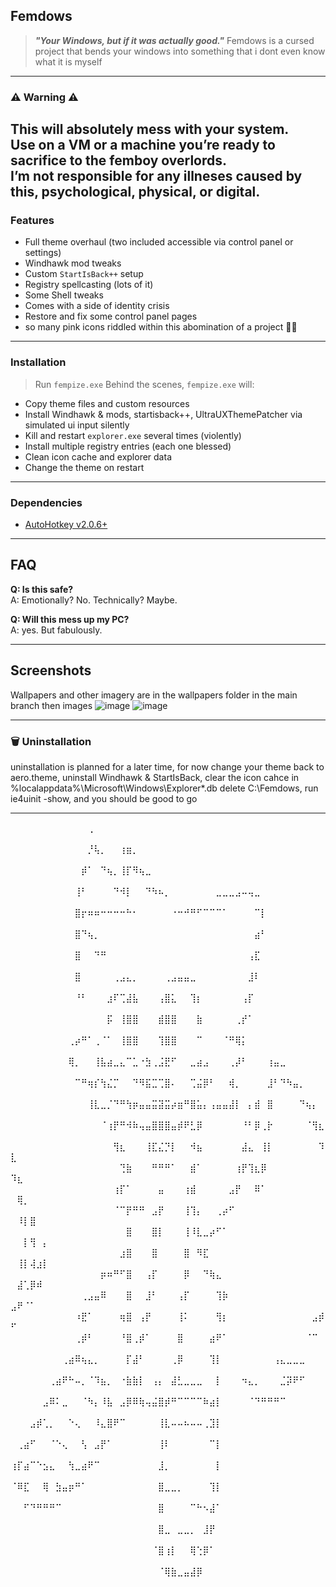 ## Femdows

> ***"Your Windows, but if it was actually good."***
Femdows is a cursed project that bends your windows into something that i dont even know what it is myself

---

### ⚠ Warning ⚠

**This will absolutely mess with your system.**  
Use on a VM or a machine you’re ready to sacrifice to the femboy overlords.  
I’m not responsible for any illneses caused by this, psychological, physical, or digital.
---

### Features

-  Full theme overhaul (two included accessible via control panel or settings)
-  Windhawk mod tweaks
-  Custom `StartIsBack++` setup
-  Registry spellcasting (lots of it)
-  Some Shell tweaks
-  Comes with a side of identity crisis
-  Restore and fix some control panel pages
-  so many pink icons riddled within this abomination of a project 🥀🥀

---

### Installation

> Run `fempize.exe`
Behind the scenes, `fempize.exe` will:

- Copy theme files and custom resources  
- Install Windhawk & mods, startisback++, UltraUXThemePatcher via simulated ui input silently  
- Kill and restart `explorer.exe` several times (violently)  
- Install multiple registry entries (each one blessed)  
- Clean icon cache and explorer data  
- Change the theme on restart

---

### Dependencies

- [AutoHotkey v2.0.6+](https://www.autohotkey.com/)

---

## FAQ

**Q: Is this safe?**  
A: Emotionally? No. Technically? Maybe.

**Q: Will this mess up my PC?**  
A: yes. But fabulously.

---
## Screenshots
Wallpapers and other imagery are in the wallpapers folder in the main branch then images
![image](https://github.com/user-attachments/assets/43b13672-d289-4c05-8ef7-e6ad10593ce8)
![image](https://github.com/user-attachments/assets/a8d8a8c1-89e7-407f-aae0-98c6ee95d725)

---

### 🗑️ Uninstallation
uninstallation is planned for a later time, 
for now change your theme back to aero.theme, uninstall Windhawk & StartIsBack, clear the icon cahce in %localappdata%\Microsoft\Windows\Explorer\*.db
delete C:\Femdows\, run ie4uinit -show, and you should be good to go 

---

⠀⠀⠀⠀⠀⠀⠀⠀⠀⠀⠀⠀⢀⠀⠀⠀⠀⠀⠀⠀⠀⠀⠀⠀⠀⠀⠀⠀⠀⠀⠀⠀⠀⠀⠀⠀⠀⠀⠀⠀⠀⠀⠀⠀⠀⠀⠀⠀⠀⠀⠀⠀⠀⠀⠀
⠀⠀⠀⠀⠀⠀⠀⠀⠀⠀⠀⠀⡘⢧⡀⠀⠀⢰⣶⡀⠀⠀⠀⠀⠀⠀⠀⠀⠀⠀⠀⠀⠀⠀⠀⠀⠀⠀⠀⠀⠀⠀⠀⠀⠀⠀⠀⠀⠀⠀⠀⠀⠀⠀⠀
⠀⠀⠀⠀⠀⠀⠀⠀⠀⠀⠀⡾⠁⠀⠙⢦⡀⢸⡏⠻⢦⣀⠀⠀⠀⠀⠀⠀⠀⠀⠀⠀⠀⠀⠀⠀⠀⠀⠀⠀⠀⠀⠀⠀⠀⠀⠀⠀⠀⠀⠀⠀⠀⠀⠀
⠀⠀⠀⠀⠀⠀⠀⠀⠀⠀⢸⠃⠀⠀⠀⠀⠙⠺⡇⠀⠀⠙⠳⠦⡀⠀⠀⠀⠀⠀⠀⠀⣀⣀⣀⣠⠤⢤⣀⠀⠀⠀⠀⠀⠀⠀⠀⠀⠀⠀⠀⠀⠀⠀⠀
⠀⠀⠀⠀⠀⠀⠀⠀⠀⠀⣿⡖⠶⠶⠒⠒⠒⠒⠓⠂⠀⠀⠀⠀⠀⠐⠒⠚⠛⠋⠉⠉⠉⠁⠀⠀⠀⠀⠉⡇⠀⠀⠀⠀⠀⠀⠀⠀⠀⠀⠀⠀⠀⠀⠀
⠀⠀⠀⠀⠀⠀⠀⠀⠀⠀⣿⠙⢦⡀⠀⠀⠀⠀⠀⠀⠀⠀⠀⠀⠀⠀⠀⠀⠀⠀⠀⠀⠀⠀⠀⠀⠀⠀⣴⠃⠀⠀⠀⠀⠀⠀⠀⠀⠀⠀⠀⠀⠀⠀⠀
⠀⠀⠀⠀⠀⠀⠀⠀⠀⠀⣿⠀⠀⠙⠛⠀⠀⠀⠀⠀⠀⠀⠀⠀⠀⠀⠀⠀⠀⠀⠀⠀⠀⠀⠀⠀⠀⢠⣏⠀⠀⠀⠀⠀⠀⠀⠀⠀⠀⠀⠀⠀⠀⠀⠀
⠀⠀⠀⠀⠀⠀⠀⠀⠀⠀⣿⠀⠀⠀⠀⠀⢀⣠⣄⡀⠀⠀⠀⠀⢀⣠⣤⣤⣀⠀⠀⠀⠀⠀⠀⠀⠀⣸⠇⠀⠀⠀⠀⠀⠀⠀⠀⠀⠀⠀⠀⠀⠀⠀⠀
⠀⠀⠀⠀⠀⠀⠀⠀⠀⠀⠘⠃⠀⠀⠀⣰⠏⢉⣼⣧⠀⠀⠀⢠⣿⣅⠀⠀⢹⡆⠀⠀⠀⠀⠀⠀⢠⡏⠀⠀⠀⠀⠀⠀⠀⠀⠀⠀⠀⠀⠀⠀⠀⠀⠀
⠀⠀⠀⠀⠀⠀⠀⠀⠀⠀⠀⠀⠀⠀⠀⡯⠀⢸⣿⣿⠀⠀⠀⣾⣿⣿⠀⠀⠀⣷⠀⠀⠀⠀⠀⢀⡞⠁⠀⠀⠀⠀⠀⠀⠀⠀⠀⠀⠀⠀⠀⠀⠀⠀⠀
⠀⠀⠀⠀⠀⠀⠀⠀⠀⢀⡴⠛⠁⢀⠈⠁⠀⢸⣿⣿⠀⠀⠀⢹⣿⣿⠀⠀⠀⠉⠀⠀⠀⠈⠛⢿⡅⠀⠀⠀⠀⠀⠀⠀⠀⠀⠀⠀⠀⠀⠀⠀⠀⠀⠀
⠀⠀⠀⠀⠀⠀⠀⠀⠀⢿⡀⠀⠀⢸⣧⣴⣀⣄⠉⣁⠐⣳⢀⣨⣟⠋⠀⠀⣀⣴⣠⠀⠀⠀⢀⡼⠃⠀⠀⠀⢰⣤⣀⠀⠀⠀⠀⠀⠀⠀⠀⠀⠀⠀⠀
⠀⠀⠀⠀⠀⠀⠀⠀⠀⠀⠉⠛⢶⡎⢳⣌⡉⠀⠀⠙⠻⣯⣉⢉⣿⠄⠀⠀⢉⣬⡿⠃⠀⠀⢾⡀⠀⠀⠀⠀⣸⠃⠙⠳⣤⡀⠀⠀⠀⠀⠀⠀⠀⠀⠀
⠀⠀⠀⠀⠀⠀⠀⠀⠀⠀⠀⠀⢸⣇⣀⡈⠙⠛⢳⡶⣤⣤⣭⣽⣭⡴⣶⠛⣿⣥⡄⢠⣤⣤⣼⡇⠀⡄⣾⠀⣿⠀⠀⠀⠀⠙⢦⡄⠀⠀⠀⠀⠀⠀⠀
⠀⠀⠀⠀⠀⠀⠀⠀⠀⠀⠀⠀⠀⠀⠈⢰⡟⠛⠺⠷⢤⣤⣿⣿⣿⣤⡾⠟⣃⡿⠀⠀⠀⠀⠀⠀⠘⠃⡿⢀⡗⠀⠀⠀⠀⠀⠈⢻⣆⠀⠀⠀⠀⠀⠀
⠀⠀⠀⠀⠀⠀⠀⠀⠀⠀⠀⠀⠀⠀⠀⠀⢻⣆⠀⠀⠀⢸⣏⣌⡙⡇⠀⠀⠺⣦⠀⠀⠀⠀⠀⠀⣼⣄⠀⢸⡇⠀⠀⠀⠀⠀⠀⠀⠹⣇⠀⠀⠀⠀⠀
⠀⠀⠀⠀⠀⠀⠀⠀⠀⠀⠀⠀⠀⠀⠀⠀⠀⢙⣷⠀⠀⠀⠛⠛⠛⠁⠀⠀⣾⠁⠀⠀⠀⠀⠀⢰⡟⢹⣆⡿⠀⠀⠀⠀⠀⠀⠀⠀⠀⠹⣆⠀⠀⠀⠀
⠀⠀⠀⠀⠀⠀⠀⠀⠀⠀⠀⠀⠀⠀⠀⠀⢰⡏⠁⠀⠀⠀⠀⣤⠀⠀⠀⢰⣾⠀⠀⠀⠀⠀⣠⡟⠀⠀⠿⠁⠀⠀⠀⠀⠀⠀⠀⠀⠀⠀⢿⡀⠀⠀⠀
⠀⠀⠀⠀⠀⠀⠀⠀⠀⠀⠀⠀⠀⠀⠀⠀⠈⠉⡟⠛⠛⠀⣠⡟⠀⠀⠀⢸⢹⡄⠀⠀⢀⡴⠋⠀⠀⠀⠀⠀⠀⠀⠀⠀⠀⠀⠀⠀⠀⠀⠸⡇⣿⠀⠀
⠀⠀⠀⠀⠀⠀⠀⠀⠀⠀⠀⠀⠀⠀⠀⠀⠀⠀⣿⠀⠀⠀⣿⡇⠀⠀⠀⢸⠸⣇⣀⡴⠋⠁⠀⠀⠀⠀⠀⠀⠀⠀⠀⠀⠀⠀⠀⠀⠀⠀⠀⡇⢻⠀⡄
⠀⠀⠀⠀⠀⠀⠀⠀⠀⠀⠀⠀⠀⠀⠀⠀⠀⣰⣿⠀⠀⠀⣿⠀⠀⠀⠀⣿⠀⠻⣏⠀⠀⠀⠀⠀⠀⠀⠀⠀⠀⠀⠀⠀⠀⠀⠀⠀⠀⠀⢸⡇⢼⣰⡇
⠀⠀⠀⠀⠀⠀⠀⠀⠀⠀⠀⠀⠀⠀⡶⠶⠛⠋⣿⠀⠀⢠⡏⠀⠀⠀⠀⡿⠀⠀⠙⢷⣄⠀⠀⠀⠀⠀⠀⠀⠀⠀⠀⠀⠀⠀⠀⠀⠀⠀⣼⢁⡿⠾⠀
⠀⠀⠀⠀⠀⠀⠀⠀⠀⠀⠀⢀⣠⣤⠿⠀⠀⠀⣿⠀⠀⣸⠃⠀⠀⠀⢠⡏⠀⠀⠀⠀⢹⡷⠀⠀⠀⠀⠀⠀⠀⠀⠀⠀⠀⠀⠀⠀⠀⣠⠟⠈⠁⠀⠀
⠀⠀⠀⠀⠀⠀⠀⠀⠀⠀⠰⣟⠁⠀⠀⠀⠀⢶⣿⠀⢠⡟⠀⠀⠀⠀⢸⠅⠀⠀⠀⠀⢻⡆⠀⠀⠀⠀⠀⠀⠀⠀⠀⠀⠀⠀⠀⣠⡾⠋⠀⠀⠀⠀⠀
⠀⠀⠀⠀⠀⠀⠀⠀⠀⠀⢀⡾⠃⠀⠀⠀⠀⠘⣿⢀⡾⠁⠀⠀⠀⠀⣿⠀⠀⠀⠀⣴⠟⠁⠀⠀⠀⠀⠀⠀⠀⠀⠀⠀⠀⠀⠈⠉⠀⠀⠀⠀⠀⠀⠀
⠀⠀⠀⠀⠀⠀⠀⠀⢀⣴⠿⢦⣄⡀⠀⠀⠀⠀⡏⣼⠃⠀⠀⠀⠀⢀⡿⠀⠀⠀⠀⢹⡇⠀⠀⠀⠀⠀⠀⠀⠀⢠⣄⣀⣀⣀⠀⠀⠀⠀⠀⠀⠀⠀⠀
⠀⠀⠀⠀⠀⠀⢀⣴⠟⠓⠤⡀⠈⠹⣦⡀⠀⠐⣷⣷⡇⠀⢠⡄⠀⣼⣃⣀⣀⣀⠀⠀⡇⠀⠀⠀⠲⣄⡀⠀⠀⠀⣈⡽⠟⠋⠀⠀⠀⠀⠀⠀⠀⠀⠀
⠀⠀⠀⠀⠀⣠⠿⠅⣀⠀⠀⠈⠳⡄⠸⣧⠀⣠⡿⠿⢷⢤⣬⣿⡾⠛⠉⠉⠉⠉⠷⣴⡇⠀⠀⠀⠀⠈⠙⠛⠛⠛⠉⠀⠀⠀⠀⠀⠀⠀⠀⠀⠀⠀⠀
⠀⠀⠀⣠⡾⢁⡀⠀⠀⠑⢄⠀⠀⠸⣄⣿⠟⠉⠀⠀⠀⠀⠀⢸⣇⠤⠤⠦⠤⠤⢀⣹⡇⠀⠀⠀⠀⠀⠀⠀⠀⠀⠀⠀⠀⠀⠀⠀⠀⠀⠀⠀⠀⠀⠀
⠀⢀⣴⠋⠀⠀⠈⠑⢄⠀⠀⢣⠀⣠⡟⠁⠀⠀⠀⠀⠀⠀⠀⢸⠇⠀⠀⠀⠀⠀⠀⠉⡇⠀⠀⠀⠀⠀⠀⠀⠀⠀⠀⠀⠀⠀⠀⠀⠀⠀⠀⠀⠀⠀⠀
⢰⡏⣴⠉⠑⣢⣄⠀⠀⢳⣀⣴⠟⠉⠀⠀⠀⠀⠀⠀⠀⠀⠀⣸⡀⠀⠀⠀⠀⠀⠀⠀⡇⠀⠀⠀⠀⠀⠀⠀⠀⠀⠀⠀⠀⠀⠀⠀⠀⠀⠀⠀⠀⠀⠀
⠈⠿⣏⠀⠀⢿⠀⣳⣤⡶⠛⠁⠀⠀⠀⠀⠀⠀⠀⠀⠀⠀⠀⣿⣀⣀⡀⠀⠀⠀⠀⢹⡇⠀⠀⠀⠀⠀⠀⠀⠀⠀⠀⠀⠀⠀⠀⠀⠀⠀⠀⠀⠀⠀⠀
⠀⠀⠋⠙⠛⠛⠛⠉⠀⠀⠀⠀⠀⠀⠀⠀⠀⠀⠀⠀⠀⠀⠀⣿⠀⠀⠀⠀⠉⠓⠢⣼⠁⠀⠀⠀⠀⠀⠀⠀⠀⠀⠀⠀⠀⠀⠀⠀⠀⠀⠀⠀⠀⠀⠀
⠀⠀⠀⠀⠀⠀⠀⠀⠀⠀⠀⠀⠀⠀⠀⠀⠀⠀⠀⠀⠀⠀⠀⣿⣀⠀⣀⣀⡀⠀⣸⡟⠀⠀⠀⠀⠀⠀⠀⠀⠀⠀⠀⠀⠀⠀⠀⠀⠀⠀⠀⠀⠀⠀⠀
⠀⠀⠀⠀⠀⠀⠀⠀⠀⠀⠀⠀⠀⠀⠀⠀⠀⠀⠀⠀⠀⠀⠈⣿⢰⡇⠀⠀⢿⢑⡿⠁⠀⠀⠀⠀⠀⠀⠀⠀⠀⠀⠀⠀⠀⠀⠀⠀⠀⠀⠀⠀⠀⠀⠀
⠀⠀⠀⠀⠀⠀⠀⠀⠀⠀⠀⠀⠀⠀⠀⠀⠀⠀⠀⠀⠀⠀⠀⠈⢿⣷⣀⣤⣼⡿⠀⠀⠀⠀⠀⠀⠀⠀⠀⠀⠀⠀⠀⠀⠀⠀⠀⠀⠀⠀⠀⠀⠀⠀⠀
